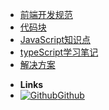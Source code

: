 <!-- - [前后端分离接口规范](/modules/api-standard/index) -->
- [前端开发规范](/modules/team-standard/index)
- [代码块](/modules/code-chunk/index)
- [JavaScript知识点](/modules/js-dot/index)
- [typeScript学习笔记](/modules/typescript/index)
- [解决方案](/modules/solution/index)

<!-- - [算法篇](/modules/arithmetic/index) -->



- **Links**
- [![Github](https://icongram.jgog.in/simple/github.svg?color=808080&size=16)Github](https://github.com/loycoder)

